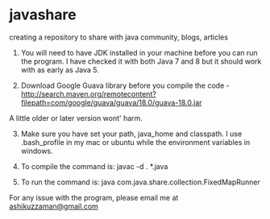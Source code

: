 # javashare
creating a repository to share with java community, blogs, articles

1) You will need to have JDK installed in your machine before you can run the program. I have checked it with both Java 7 and 8 but it should work with as early as Java 5.

2) Download Google Guava library before you compile the code - http://search.maven.org/remotecontent?filepath=com/google/guava/guava/18.0/guava-18.0.jar

A little older or later version wont' harm.

3) Make sure you have set your path, java_home and classpath. I use .bash_profile in my mac or ubuntu while the environment variables in windows.

4) To compile the command is: javac -d . *.java

5) To run the command is: java com.java.share.collection.FixedMapRunner

For any issue with the program, please email me at ashikuzzaman@gmail.com


